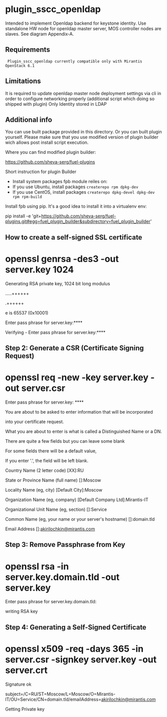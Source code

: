 plugin_sscc_openldap
============
Intended to implement Openldap backend for keystone identity. Use standalone HW node for openldap master server, MOS controller nodes are slaves. See diagram Appendix-A.

Requirements
------------
     Plugin_sscc_openldap currently compatible only with Mirantis OpenStack 6.1

Limitations
-----------
It is required to update openldap master node deployment settings via cli in order to configure networking properly (additional script which doing so shipped with plugin)
Only Identity stored in LDAP


Additional info
-----------

You can use built package provided in this directory. Or you can built plugin yourself. Please make sure that you use modified version
of plugin builder wich allows post install script execution.

Where you can find modified plugin builder:

https://github.com/sheva-serg/fuel-plugins

Short instruction for plugin Builder

  - Install system packages fpb module reiles on:
  - If you use Ubuntu, install packages `createrepo rpm dpkg-dev`
  - If you use CentOS, install packages `createrepo dpkg-devel dpkg-dev rpm rpm-build`

Install fpb using pip. It's a good idea to install it into a virtualenv env:

pip install -e 'git+https://github.com/sheva-serg/fuel-plugins.git#egg=fuel_plugin_builder&subdirectory=fuel_plugin_builder'


How to create a self-signed SSL certificate
--------

# openssl genrsa -des3 -out server.key 1024

Generating RSA private key, 1024 bit long modulus

.....++++++

.++++++

e is 65537 (0x10001)

Enter pass phrase for server.key:****

Verifying - Enter pass phrase for server.key:****

Step 2: Generate a CSR (Certificate Signing Request)
-------

# openssl req -new -key server.key -out server.csr

Enter pass phrase for server.key: ****

You are about to be asked to enter information that will be incorporated

into your certificate request.

What you are about to enter is what is called a Distinguished Name or a DN.

There are quite a few fields but you can leave some blank

For some fields there will be a default value,

If you enter '.', the field will be left blank.

Country Name (2 letter code) [XX]:RU

State or Province Name (full name) []:Moscow

Locality Name (eg, city) [Default City]:Moscow

Organization Name (eg, company) [Default Company Ltd]:Mirantis-IT

Organizational Unit Name (eg, section) []:Service

Common Name (eg, your name or your server's hostname) []:domain.tld

Email Address []:akirilochkin@mirantis.com

Step 3: Remove Passphrase from Key
-------

# openssl rsa -in server.key.domain.tld -out server.key

Enter pass phrase for server.key.domain.tld:

writing RSA key

Step 4: Generating a Self-Signed Certificate
-------

# openssl x509 -req -days 365 -in server.csr -signkey server.key -out server.crt

Signature ok

subject=/C=RU/ST=Moscow/L=Moscow/O=Mirantis-IT/OU=Service/CN=domain.tld/emailAddress=akirilochkin@mirantis.com

Getting Private key

